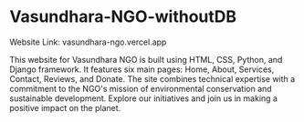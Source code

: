 # Vasundhara-NGO-withoutDB

Website Link: vasundhara-ngo.vercel.app


This website for Vasundhara NGO is built using HTML, CSS, Python, and Django framework. It features six main pages: Home, About, Services, Contact, Reviews, and Donate. The site combines technical expertise with a commitment to the NGO's mission of environmental conservation and sustainable development. Explore our initiatives and join us in making a positive impact on the planet.

